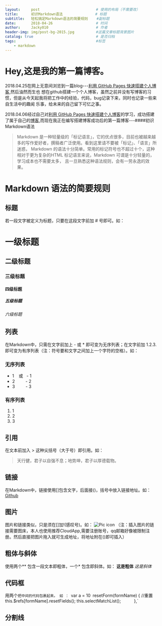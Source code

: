 ```yaml
---
layout:     post                          # 使用的布局（不需要改）
title:      初识Markdown语法               # 标题 
subtitle:   轻松搞定Markdown语法的简要规则    #副标题
date:       2018-04-26                    # 时间
author:     Jacky010                      # 作者
header-img: img/post-bg-2015.jpg          #这篇文章标题背景图片
catalog: true                             # 是否归档
tags:                                     #标签
    - markdown
---
```


# Hey,这是我的第一篇博客。
2018.04.25在网上无意间浏览到一篇blog---[利用 GitHub Pages 快速搭建个人博客](https://www.jianshu.com/p/e68fba58f75c),然后油然而生也
想在github搭建一个个人博客，虽然之前并没有写博客的习惯，但是从今天起我将把工作中的经验，代码，bug记录下来，同时也记录一些来自生活中的趣闻
乐事，给未来的自己留下可忆之事。

2018.04.06经过自己对[利用 GitHub Pages 快速搭建个人博客](https://www.jianshu.com/p/e68fba58f75c)的学习，成功搭建了属于自己的[博客](
https://jacky010.github.io/),而现在我正在编写搭建博客成功后的第一篇博客---####初识Markdown语法

> Markdown 是一种轻量级的「标记语言」，它的优点很多，目前也被越来越多的写作爱好者，撰稿者广泛使用。看到这里请不要被「标记」、「语言」所迷惑，
Markdown 的语法十分简单。常用的标记符号也不超过十个，这种相对于更为复杂的HTML 标记语言来说，Markdown 可谓是十分轻量的，学习成本也不需要太多，
且一旦熟悉这种语法规则，会有一劳永逸的效果。

# Markdown 语法的简要规则

## 标题
若一段文字被定义为标题，只要在这段文字前加 # 号即可。如：
# 一级标题
## 二级标题
### 三级标题
#### 四级标题
##### 五级标题
###### 六级标题

## 列表
在Markdown中，只需在文字前加上 - 或 * 即可变为无序列表；在文字前加 1.2.3. 即可变为有序列表（注：符号要和文字之间加上一个字符的空格）。如：
### 无序列表
* 1    或   - 1
* 2         - 2
* 3         - 3
### 有序列表
1. 1
2. 2
3. 3

## 引用
在文本前加入 > 这种尖括号（大于号）即引用。如：
> 天行健，君子以自强不息；地势坤，君子以厚德载物。

## 链接
在Markdown中，链接使用[]包含文字，后面接()，括号中放入链接地址。如：
[Github](https://github.com/)

## 图片
图片和链接类似，只是须在[]加!(感叹号)。如：
![Pic icon](https://cl.ly/06313A3i253J)
（注：插入图片的链接需要图床，本人也使用推荐CloudApp,需要注册账号，qq邮箱好像被限制注册。然后直接把图片拖入就可生成地址，将地址附在()即可插入）

## 粗体与斜体
使用两个** 包含一段文本即粗体，一个* 包含即斜体。如：
**这是粗体** *这是斜体*

## 代码框
用两个`把中间的代码包裹起来。 如 ：
`var a = 10`
`resetForm(formName) { //重置
                this.$refs[formName].resetFields();
                this.selectMatchList();
            },`
            
## 分割线
